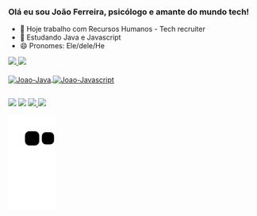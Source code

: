 ### Olá eu sou João Ferreira, psicólogo e amante do mundo tech!

- 🔭 Hoje trabalho com Recursos Humanos - Tech recruiter
- 🌱 Estudando Java e Javascript
- 😄 Pronomes: Ele/dele/He

<div align="justify">
  <a href="https://github.com/Jooaoferreira">
  <img height="150cm" src="https://github-readme-stats.vercel.app/api?username=Jooaoferreira&show_icons=true&theme=dark&include_all_commits=true&count_private=true"/>
  <img height="150cm" src="https://github-readme-stats.vercel.app/api/top-langs/?username=Jooaoferreira&layout=compact&langs_count=7&theme=dark"/>
</div>

<div style="display: inline_block"><br>
  <img align="center" alt="Joao-Java" height="50" width="40" src="https://cdn.jsdelivr.net/gh/devicons/devicon/icons/java/java-original.svg" >
  <img align="center" alt="Joao-Javascript" height="50" width="40" src="https://cdn.jsdelivr.net/gh/devicons/devicon/icons/javascript/javascript-original.svg" />
</div>

##



<div>
  <a href="https://instagram.com/Jooaoferreira" target="_blank"><img src="https://img.shields.io/badge/-Instagram-%23E4405F?style=for-the-badge&logo=instagram&logoColor=white" target="_blank"></a>
  <a href="https://www.linkedin.com/in/ferreirajp/" target="_blank"><img src="https://img.shields.io/badge/-LinkedIn-%230077B5?style=for-the-badge&logo=linkedin&logoColor=white" target="_blank"></a> 
  <a href="https://t.me/Joaoferreira" target=_blank"><img src="https://img.shields.io/badge/Telegram-2CA5E0?style=for-the-badge&logo=telegram&logoColor=white" target="_blank"</a>
  <a href = "mailto:contatojoaoferreirapsi@gmail.com"><img src="https://img.shields.io/badge/-Gmail-%23333?style=for-the-badge&logo=gmail&logoColor=white" target="_blank"></a>
 
  ![Snake animation](https://github.com/Jooaoferreira/Jooaoferreira/blob/output/github-contribution-grid-snake.svg)
</div>
